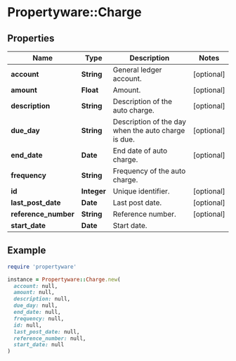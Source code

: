 # Propertyware::Charge

## Properties

| Name | Type | Description | Notes |
| ---- | ---- | ----------- | ----- |
| **account** | **String** | General ledger account. | [optional] |
| **amount** | **Float** | Amount. | [optional] |
| **description** | **String** | Description of the auto charge. | [optional] |
| **due_day** | **String** | Description of the day when the auto charge is due. | [optional] |
| **end_date** | **Date** | End date of auto charge. | [optional] |
| **frequency** | **String** | Frequency of the auto charge. |  |
| **id** | **Integer** | Unique identifier. | [optional] |
| **last_post_date** | **Date** | Last post date. | [optional] |
| **reference_number** | **String** | Reference number. | [optional] |
| **start_date** | **Date** | Start date. |  |

## Example

```ruby
require 'propertyware'

instance = Propertyware::Charge.new(
  account: null,
  amount: null,
  description: null,
  due_day: null,
  end_date: null,
  frequency: null,
  id: null,
  last_post_date: null,
  reference_number: null,
  start_date: null
)
```

